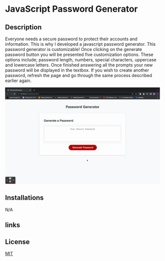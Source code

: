 # JavaScript Password Generator 

## Description

Everyone needs a secure password to protect their accounts and information. This is why I developed a javascript password generator. This password generator is customizable! Once clicking on the generate password button you will be presented five customization options. These options include; password length, numbers, special characters, uppercase and lowercase letters. Once finished answering all the prompts your new password will be displayed in the textbox. If you wish to create another password, refresh the page and go through the same process described earlier again. 

![Alt text](Assets/Untitled_%20Dec%2019,%202022%204_47%20PM.gif)

## Installations 

N/A
## links

## License 
[MIT](https://choosealicense.com/licenses/mit/)